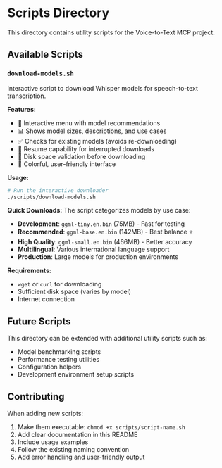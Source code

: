 # Scripts Directory

This directory contains utility scripts for the Voice-to-Text MCP project.

## Available Scripts

### `download-models.sh`
Interactive script to download Whisper models for speech-to-text transcription.

**Features:**
- 🎯 Interactive menu with model recommendations
- 📊 Shows model sizes, descriptions, and use cases
- ✅ Checks for existing models (avoids re-downloading)
- 🔄 Resume capability for interrupted downloads
- 💾 Disk space validation before downloading
- 🌈 Colorful, user-friendly interface

**Usage:**
```bash
# Run the interactive downloader
./scripts/download-models.sh
```

**Quick Downloads:**
The script categorizes models by use case:
- **Development**: `ggml-tiny.en.bin` (75MB) - Fast for testing
- **Recommended**: `ggml-base.en.bin` (142MB) - Best balance ⭐
- **High Quality**: `ggml-small.en.bin` (466MB) - Better accuracy
- **Multilingual**: Various international language support
- **Production**: Large models for production environments

**Requirements:**
- `wget` or `curl` for downloading
- Sufficient disk space (varies by model)
- Internet connection

## Future Scripts

This directory can be extended with additional utility scripts such as:
- Model benchmarking scripts
- Performance testing utilities
- Configuration helpers
- Development environment setup scripts

## Contributing

When adding new scripts:
1. Make them executable: `chmod +x scripts/script-name.sh`
2. Add clear documentation in this README
3. Include usage examples
4. Follow the existing naming convention
5. Add error handling and user-friendly output